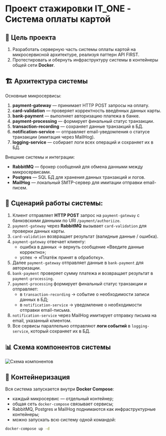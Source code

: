 # Проект стажировки IT_ONE - Система оплаты картой

## 📌 Цель проекта
1. Разработать серверную часть системы оплаты картой на микросервисной архитектуре, реализуя паттерн API FIRST.  
2. Протестировать и обернуть инфраструктуру системы в контейнеры общей сети **Docker**.

## 🏗 Архитектура системы
Основные микросервисы:
1. **payment-gateway** — принимает HTTP POST запросы на оплату.
2. **card-validation** — проверяет корректность введённых данных карты.
3. **bank-payment** — выполняет авторизацию платежа в банке.
4. **payment-processing** — формирует финальный статус транзакции.
5. **transaction-recording** — сохраняет данные транзакций в БД.
6. **notification-service** — отправляет email-уведомления о статусе транзакции (имитация через MailHog).
7. **logging-service** — собирает логи всех операций и сохраняет их в БД.

Внешние системы и интеграции:
- **RabbitMQ** — брокер сообщений для обмена данными между микросервисами.
- **Postgres** — SQL БД для хранения данных транзакций и логов.
- **MailHog** — локальный SMTP-сервер для имитации отправки email-писем.

## 🔄 Сценарий работы системы:
1. Клиент отправляет **HTTP POST** запрос на `payment-gateway` c банковскими данными по URI `/payment/authoriize`.
2. `payment-gateway` через **RabbitMQ** вызывает `card-validation` для проверки данных карты.
3. `card-validation` возвращает результат (валидные данные / ошибка).
4. `payment-gateway` отвечает клиенту:  
   - ошибка в данных → вернуть сообщение «Введите данные корректно»;  
   - успех → «Платёж принят в обработку».
5. Далее `payment-gateway` отправляет данные в `bank-payment` для авторизации.
6. `bank-payment` проверяет сумму платежа и возвращает результат в `payment-processing`.
7. `payment-processing` формирует финальный статус транзакции и отправляет:  
   - в `transaction-recording` → событие о необходимости записи данных в БД;  
   - в `notification-service` → уведомление о необходимости отправки email-письма.
8. `notification-service` через MailHog имитирует отправку письма на email, указанный клиентом.
9. Все сервисы параллельно отправляют **логи событий** в `logging-service`, который сохраняет их в БД.

## 📊 Схема компонентов системы
![Схема компонентов](https://github.com/user-attachments/assets/4b421ae6-32fd-4234-8bd8-b40570a4c85b)

## 🐳 Контейнеризация
Вся система запускается внутри **Docker Compose**:
- каждый микросервис — отдельный контейнер;
- общая сеть `docker-compose` связывает сервисы;
- RabbitMQ, Postgres и MailHog поднимаются как инфраструктурные контейнеры;
- можно запускать всю систему одной командой:

```bash
docker-compose up -d
